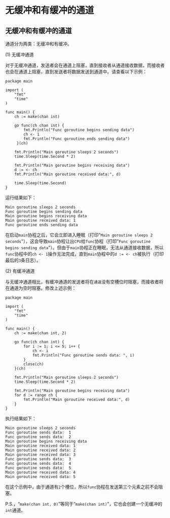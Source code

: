 # 无缓冲和有缓冲的通道

## 无缓冲和有缓冲的通道

通道分为两类：无缓冲和有缓冲。

(1) 无缓冲通道

对于无缓冲通道，发送者会在通道上阻塞，直到接收者从通道接收数据，而接收者也会在通道上阻塞，直到发送者将数据发送到通道中。请查看以下示例：

```
package main

import (
    "fmt"
    "time"
)

func main() {
    ch := make(chan int)

    go func(ch chan int) {
        fmt.Println("Func goroutine begins sending data")
        ch <- 1
        fmt.Println("Func goroutine ends sending data")
     }(ch)

    fmt.Println("Main goroutine sleeps 2 seconds")
    time.Sleep(time.Second * 2)

    fmt.Println("Main goroutine begins receiving data")
    d := <- ch
    fmt.Println("Main goroutine received data:", d)

    time.Sleep(time.Second)
} 
```

运行结果如下：

```
Main goroutine sleeps 2 seconds
Func goroutine begins sending data
Main goroutine begins receiving data
Main goroutine received data: 1
Func goroutine ends sending data 
```

在启动`main`协程之后，它会立即进入睡眠（打印"`Main goroutine sleeps 2 seconds`"），这会导致`main`协程让出`CPU`给`func`协程（打印"`Func goroutine begins sending data`"）。但由于`main`协程正在睡眠，无法从通道接收数据，所以`func`协程中的`ch <- 1`操作无法完成，直到`main`协程中的`d := <- ch`被执行（打印最后的`3`条日志）。

(2) 有缓冲通道

与无缓冲通道相比，有缓冲通道的发送者将在`通道`没有空槽位时阻塞，而接收者将在通道为空时阻塞。修改上述示例：

```
package main

import (
    "fmt"
    "time"
)

func main() {
    ch := make(chan int, 2)

    go func(ch chan int) {
        for i := 1; i <= 5; i++ {
            ch <- i
            fmt.Println("Func goroutine sends data: ", i)
        }
        close(ch)
    }(ch)

    fmt.Println("Main goroutine sleeps 2 seconds")
    time.Sleep(time.Second * 2)

    fmt.Println("Main goroutine begins receiving data")
    for d := range ch {
        fmt.Println("Main goroutine received data:", d)
    }
} 
```

执行结果如下：

```
Main goroutine sleeps 2 seconds
Func goroutine sends data:  1
Func goroutine sends data:  2
Main goroutine begins receiving data
Main goroutine received data: 1
Main goroutine received data: 2
Main goroutine received data: 3
Func goroutine sends data:  3
Func goroutine sends data:  4
Func goroutine sends data:  5
Main goroutine received data: 4
Main goroutine received data: 5 
```

在这个示例中，由于通道有`2`个槽位，所以`func`协程在发送第三个元素之前不会阻塞。

P.S.，“`make(chan int, 0)`”等同于“`make(chan int)`”，它也会创建一个无缓冲的`int`通道。
